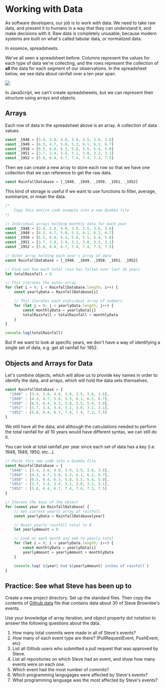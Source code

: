 # Working with Data

As software developers, our job is to work with data. We need to take raw data, and present it to humans in a way that they can understand it, and make decisions with it. Raw data is completely unusable, because modern systems are built on what's called tabular data, or normalized data.

In essence, spreadsheets.

We've all seen a spreadsheet before. Columns represent the values for each type of data we're collecting, and the rows represent the collection of **all** the data for each segment of our observations. In the spreadsheet below, we see data about rainfall over a ten year span.

![](./images/tabulardata.png)

In JavaScript, we can't create spreadsheeets, but we can represent their structure using arrays and objects.

## Arrays

Each row of data in the spreadsheet above is an array. A collection of data values.

```js
const _1948 = [3.4, 3.8, 4.0, 3.9, 3.5, 3.6, 3.6]
const _1949 = [4.3, 4.7, 5.0, 5.3, 6.1, 6.2, 6.7]
const _1950 = [6.5, 6.4, 6.3, 5.8, 5.5, 5.4, 5.0]
const _1951 = [3.7, 3.4, 3.4, 3.1, 3.0, 3.2, 3.1]
const _1952 = [5.8, 6.4, 6.7, 7.4, 7.4, 7.3, 7.5]
```

Then we can create a new array to store each row so that we have one collection that we can reference to get the raw data.

```js
const RainfallDatabase = [_1948, _1949, _1950, _1951, _1952]
```

This kind of storage is useful if we want to use functions to filter, average, summarize, or mean the data.

```js
/*
    Copy this entire code example into a new Quokka file
*/

// Individual arrays holding monthly data for each year
const _1948 = [3.4, 3.8, 4.0, 3.9, 3.5, 3.6, 3.6]
const _1949 = [4.3, 4.7, 5.0, 5.3, 6.1, 6.2, 6.7]
const _1950 = [6.5, 6.4, 6.3, 5.8, 5.5, 5.4, 5.0]
const _1951 = [3.7, 3.4, 3.4, 3.1, 3.0, 3.2, 3.1]
const _1952 = [5.8, 6.4, 6.7, 7.4, 7.4, 7.3, 7.5]

// Outer array holding each year's array of data
const RainfallDatabase = [_1948, _1949, _1950, _1951, _1952]

// Find out how much total rain has fallen over last 10 years
let totalRainfall = 0

// This iterates the outer array
for (let i = 0; i < RainfallDatabase.length; i++) {
    const yearlyData = RainfallDatabase[i]

    // This iterates each individual array of numbers
    for (let j = 0; j < yearlyData.length; j++) {
        const monthlyData = yearlyData[j]
        totalRainfall = totalRainfall + monthlyData
    }
}

console.log(totalRainfall)
```

But if we want to look at specific years, we don't have a way of identifying a single set of data, e.g. get all rainfall for 1952.

## Objects and Arrays for Data

Let's combine objects, which will allow us to provide key names in order to identify the data, and arrays, which will hold the data sets themselves.

```js
const RainfallDatabase = {
  "1948" : [3.4, 3.8, 4.0, 3.9, 3.5, 3.6, 3.6],
  "1949" : [4.3, 4.7, 5.0, 5.3, 6.1, 6.2, 6.7],
  "1950" : [6.5, 6.4, 6.3, 5.8, 5.5, 5.4, 5.0],
  "1951" : [3.7, 3.4, 3.4, 3.1, 3.0, 3.2, 3.1],
  "1952" : [5.8, 6.4, 6.7, 7.4, 7.4, 7.3, 7.5]
}
```

We still have all the data, and although the calculations needed to perform the total rainfall for all 10 years would have different syntax, we can still do it.

You can look at total rainfall per year since each set of data has a key (i.e. 1948, 1949, 1950, etc...).

```js
// Paste this new code into a Quokka file
const RainfallDatabase = {
  "1948" : [3.4, 3.8, 4.0, 3.9, 3.5, 3.6, 3.6],
  "1949" : [4.3, 4.7, 5.0, 5.3, 6.1, 6.2, 6.7],
  "1950" : [6.5, 6.4, 6.3, 5.8, 5.5, 5.4, 5.0],
  "1951" : [3.7, 3.4, 3.4, 3.1, 3.0, 3.2, 3.1],
  "1952" : [5.8, 6.4, 6.7, 7.4, 7.4, 7.3, 7.5]
}

// Iterate the keys of the object
for (const year in RainfallDatabase) {
    // Get current yearly array of rainfall
    const yearlyData = RainfallDatabase[year]

    // Reset yearly rainfall total to 0
    let yearlyAmount = 0

    // Look at each month and add to yearly total
    for (let i = 0; i < yearlyData.length; i++) {
        const monthlyData = yearlyData[i]
        yearlyAmount = yearlyAmount + monthlyData
    }

    console.log(`${year} had ${yearlyAmount} inches of rainfall`)
}
```

## Practice: See what Steve has been up to

Create a new project directory. Set up the standard files. Then copy the contents of [Github data](./github_data.js) file that contains data about 30 of Steve Brownlee's events.

Use your knowledge of array iteration, and object property dot notation to answer the following questions about the data.

1. How many total commits were made in all of Steve's events?
1. How many of each event type are there? (PullRequestEvent, PushEvent, etc)
1. List all Github users who submitted a pull request that was approved by Steve.
1. List all repositories on which Steve had an event, and show how many events were on each one.
1. Which event had the most number of commits?
1. Which programming langugages were affected by Steve's events?
1. What programming language was the most affected by Steve's events?
